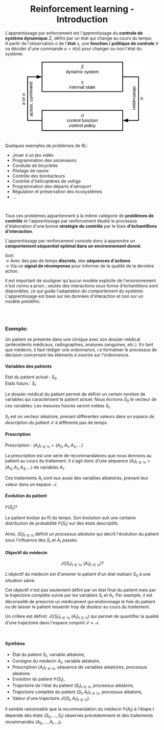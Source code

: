<h1 align='center'> Reinforcement learning - Introduction </h1>

L'apprentissage par enforcement est l'apprentissage du **controle de système dynamique** $\Sigma$, défini par un état qui change au cours du temps:   
A partir de l'observation $o$ de l'**état** $s$, une **fonction / politique de controle** $\pi$ va décider d'une commande $u = \pi(o)$ pour changer ou non l'état du système.

<center><img src="img/dynamic.png" style="width: 400px;"></img></center>

<br>

Quelques exemples de problèmes de RL:
- Jouer à un jeu vidéo 
- Programmation des ascenseurs
- Conduite de bicyclette
- Pilotage de navire
- Contrôle des bioréacteurs
- Contrôle d'hélicoptères de voltige
- Programmation des départs d'aéroport
- Régulation et préservation des écosystèmes
- ...

<br>

Tous ces problèmes appartiennent à la même catégorie de **problèmes de contrôle** et l'apprentissage par renforcement étudie le processus d'élaboration d'une bonne **stratégie de contrôle** par le biais **d'échantillons d'interaction**.   

L'apprentissage par renforcement consiste donc à apprendre un **comportement séquentiel optimal dans un environnement donné**.

Soit:   
$\rightarrow$ Avec des pas de temps **discrets**, des **séquences d'actions**.   
$\rightarrow$ Via un **signal de récompense** pour informer de la qualité de la dernière action.


Il est important de souligner qu'aucun modèle explicite de l'environnement n'est connu a priori ; seules des interactions sous forme d'échantillons sont disponibles, ce qui guide l'adaptation du comportement du système: L'apprentissage est basé sur les données d'interaction et non sur un modèle prédéfini.


<br>
<br>

### Exemple:    

Un patient se présente dans une clinique avec son dossier médical (antécédents médicaux, radiographies, analyses sanguines, etc.). En tant que médecin, il faut rédiger une ordonnance, i.e formaliser le processus de décision concernant les éléments à inscrire sur l'ordonnance.


#### Variables des patients
Etat du patient actuel : $S_0$   
Etats futurs : $S_t$

Le dossier médical du patient permet de définir un certain nombre de variables qui caractérisent le patient actuel. Nous écrirons $S_0$ le vecteur de ces variables. Les mesures futures seront notées $S_t$.

$S_t$ est un vecteur aléatoire, prenant différentes valeurs dans un *espace de description du patient* $\mathcal{S}$ à différents pas de temps.


#### Prescription
Prescription : $\left( A_t \right)_{t\in\mathbb{N}} = (A_0, A_1, A_2, ...)$

La prescription est une série de recommandations que nous donnons au patient au cours du traitement. Il s'agit donc d'une séquence $\left( A_t \right)_{t\in\mathbb{N}} = (A_0, A_1, A_2, ...)$ de variables $A_t$.

Ces traitements $A_t$ sont eux aussi des variables aléatoires, prenant leur valeur dans un espace $\mathcal{A}$.


#### Évolution du patient

$\mathbb{P}(S_t)$?

Le patient évolue au fil du temps. Son évolution suit une certaine distribution de probabilité $\mathbb{P}(S_t)$ sur des états descriptifs.

Ainsi, $\left( S_t \right)_{t\in\mathbb{N}}$ définit un *processus aléatoire* qui décrit l'évolution du patient sous l'influence des $S_t$ et $A_t$ passés.


#### Objectif du médecin

$$J \left( \left(S_t\right)_{t\in \mathbb{N}}, \left( A_t \right)_{t\in \mathbb{N}} \right)?$$

L'objectif du médecin est d'amener le patient d'un état malsain $S_0$ à une situation saine.

Cet objectif n'est pas seulement défini par un état final du patient mais par la trajectoire complète suivie par les variables $S_t$ et $A_t$. Par exemple, il est déconseillé de prescrire un médicament qui endommage le foie du patient ou de laisser le patient ressentir trop de douleur au cours du traitement.

Un critère est définit: $J \left( \left(S_t\right)_{t\in \mathbb{N}}, \left( A_t \right)_{t\in \mathbb{N}} \right)$ qui permet de quantifier la qualité d'une trajectoire dans l'espace conjoint $\mathcal{S}\times \mathcal{A}$.

<br>

#### Synthèse

- État du patient $S_t$, variable aléatoire,
- Consigne du médecin $A_t$, variable aléatoire,
- Prescription $\left( A_t \right)_{t\in\mathbb{N}}$, séquence de variables aléatoires, processus aléatoire
- Evolution du patient $\mathbb{P}(S_t)$,
- Trajectoire de l'état du patient $\left( S_t \right)_{t\in\mathbb{N}}$, processus aléatoire,
- Trajectoire complète du patient $\left( S_t, A_t \right)_{t\in\mathbb{N}}$, processus aléatoire,
- Valeur d'une trajectoire $J \left( \left(S_t, A_t \right)_{t\in \mathbb{N}} \right)$.

Il semble raisonnable que la recommandation du médecin $\mathbb{P}(A_t)$ à l'étape $t$ dépende des états $\left(S_0, \ldots, S_t\right)$ observés précédemment et des traitements recommandés $\left(A_0, \ldots, A_{t-1}\right)$.